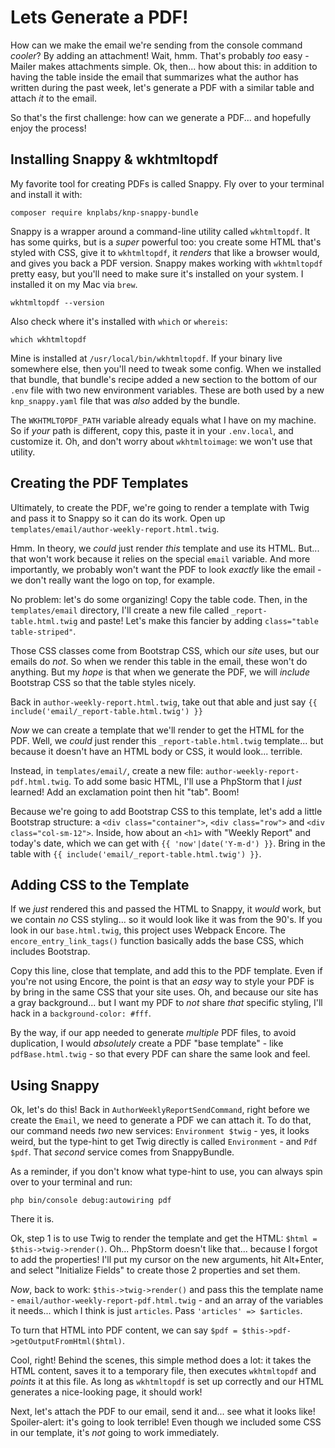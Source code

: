 # Lets Generate a PDF!

How can we make the email we're sending from the console command *cooler*? By adding
an attachment! Wait, hmm. That's probably *too* easy - Mailer makes attachments
simple. Ok, then... how about this: in addition to having the table inside the
email that summarizes what the author has written during the past week, let's
generate a PDF with a similar table and attach *it* to the email.

So that's the first challenge: how can we generate a PDF... and hopefully enjoy
the process!

## Installing Snappy & wkhtmltopdf

My favorite tool for creating PDFs is called Snappy. Fly over to your terminal
and install it with:

```terminal
composer require knplabs/knp-snappy-bundle
```

Snappy is a wrapper around a command-line utility called `wkhtmltopdf`. It has
some quirks, but is a *super* powerful too: you create some HTML that's styled
with CSS, give it to `wkhtmltopdf`, it *renders* that like a browser would, and
gives you back a PDF version. Snappy makes working with `wkhtmltopdf` pretty easy,
but you'll need to make sure it's installed on your system. I installed it on my
Mac via `brew`.

```terminal-silent
wkhtmltopdf --version
```

Also check where it's installed with `which` or `whereis`:

```terminal-silent
which wkhtmltopdf
```

Mine is installed at `/usr/local/bin/wkhtmltopdf`. If your binary live somewhere
else, then you'll need to tweak some config. When we installed that bundle, that
bundle's recipe added a new section to the bottom of our `.env` file with two
new environment variables. These are both used by a new `knp_snappy.yaml` file
that was *also* added by the bundle.

The  `WKHTMLTOPDF_PATH` variable already equals what I have on my machine. So
if *your* path is different, copy this, paste it in your `.env.local`, and customize
it. Oh, and don't worry about `wkhtmltoimage`: we won't use that utility.

## Creating the PDF Templates

Ultimately, to create the PDF, we're going to render a template with Twig and
pass it to Snappy so it can do its work. Open up
`templates/email/author-weekly-report.html.twig`.

Hmm. In theory, we *could* just render *this* template and use its HTML. But...
that won't work because it relies on the special `email` variable. And more importantly,
we probably won't want the PDF to look *exactly* like the email - we don't really
want the logo on top, for example.

No problem: let's do some organizing! Copy the table code. Then, in the
`templates/email` directory, I'll create a new file called `_report-table.html.twig`
and paste! Let's make this fancier by adding `class="table table-striped"`.

Those CSS classes come from Bootstrap CSS, which our *site* uses, but our emails
do *not*. So when we render this table in the email, these won't do anything.
But my *hope* is that when we generate the PDF, we will *include* Bootstrap CSS
so that the table styles nicely.

Back in `author-weekly-report.html.twig`, take out that able and just say
`{{ include('email/_report-table.html.twig') }}`

*Now* we can create a template that we'll render to get the HTML for the PDF.
Well, we *could* just render this `_report-table.html.twig` template... but
because it doesn't have an HTML body or CSS, it would look... terrible.

Instead, in `templates/email/`, create a new file: `author-weekly-report-pdf.html.twig`.
To add some basic HTML, I'll use a PhpStorm that I *just* learned! Add an
exclamation point then hit "tab". Boom!

Because we're going to add Bootstrap CSS to this template, let's add a little
Bootstrap structure: a `<div class="container">`, `<div class="row">` and
`<div class="col-sm-12">`. Inside, how about an `<h1>` with "Weekly Report" and
today's date, which we can get with `{{ 'now'|date('Y-m-d') }}`. Bring in the
table with `{{ include('email/_report-table.html.twig') }}`.

## Adding CSS to the Template

If we *just* rendered this and passed the HTML to Snappy, it *would* work, but
we contain *no* CSS styling... so it would look like it was from the 90's. If
you look in our `base.html.twig`, this project uses Webpack Encore. The
`encore_entry_link_tags()` function basically adds the base CSS, which includes
Bootstrap.

Copy this line, close that template, and add this to the PDF template. Even if
you're not using Encore, the point is that an *easy* way to style your PDF is
by bring in the same CSS that your site uses. Oh, and because our site has a
gray background... but I want my PDF to *not* share *that* specific styling, I'll
hack in a `background-color: #fff`.

By the way, if our app needed to generate *multiple* PDF files, to avoid duplication,
I would *absolutely* create a PDF "base template" - like `pdfBase.html.twig` -
so that every PDF can share the same look and feel.

## Using Snappy

Ok, let's do this! Back in `AuthorWeeklyReportSendCommand`, right before we create
the `Email`, we need to generate a PDF we can attach it. To do that, our command
needs *two* new services: `Environment $twig` - yes, it looks weird, but the type-hint
to get Twig directly is called `Environment` - and `Pdf $pdf`. That *second* service
comes from SnappyBundle.

As a reminder, if you don't know what type-hint to use, you can always spin over
to your terminal and run:

```terminal
php bin/console debug:autowiring pdf
```

There it is.

Ok, step 1 is to use Twig to render the template and get the HTML:
`$html = $this->twig->render()`. Oh... PhpStorm doesn't like that... because I
forgot to add the properties! I'll put my cursor on the new arguments, hit Alt+Enter,
and select "Initialize Fields" to create those 2 properties and set them.

*Now*, back to work: `$this->twig->render()` and pass this the template name -
`email/author-weekly-report-pdf.html.twig` - and an array of the variables it
needs... which I think is just `articles`. Pass `'articles' => $articles`.

To turn that HTML into PDF content, we can say
`$pdf = $this->pdf->getOutputFromHtml($html)`.

Cool, right! Behind the scenes, this simple method does a lot: it takes the HTML
content, saves it to a temporary file, then executes `wkhtmltopdf` and *points*
it at this file. As long as `wkhtmltopdf` is set up correctly and our HTML
generates a nice-looking page, it should work!

Next, let's attach the PDF to our email, send it and... see what it looks like!
Spoiler-alert: it's going to look terrible! Even though we included some CSS in
our template, it's *not* going to work immediately.
